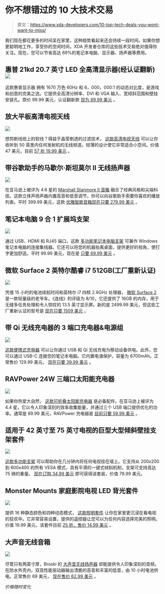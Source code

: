 # 你不想错过的 10 大技术交易

> 原文：<https://www.xda-developers.com/10-top-tech-deals-you-wont-want-to-miss/>

我们现在都花更多的时间呆在家里，这种趋势看起来还会持续一段时间。如果你想更聪明地工作，享受你的空闲时间，XDA 开发者仓库的这些技术交易绝对值得你关注。现在，您可以节省高达 69%的笔记本电脑、显示器、扬声器等费用。

## **惠普 21kd 20.7 英寸 LED 全高清显示器(经认证翻新)![](img/1e6f99affd39f760fa179611aa4756a8.png)**

这款惠普显示器 拥有 1670 万色 60Hz 和 6，000，000:1 的动态对比度，是游戏和创意的完美之选。它提供全高清分辨率、DVI 和 VGA 输入、宽倾斜范围和壁挂安装孔。原价 99.99 美元，认证翻新款 [现为 89.99 美元](https://depot.xda-developers.com/sales/hp-21kd-20-7-led-full-hd-monitor-refurbished?utm_source=xda-developers.com&utm_medium=referral&utm_campaign=hp-21kd-20-7-led-full-hd-monitor-refurbished&utm_term=scsf-404624&utm_content=a0x1P000004sVjOQAU&scsonar=1) 。

## **放大平板高清电视天线**

**![](img/072a665b2f2ba24681ea35febf31326e.png)**

想剪断线缆上的软线？得益于晶莹剔透的过滤技术， [这款高清电视天线](https://depot.xda-developers.com/sales/amplified-flat-hdtv-antenna?utm_source=xda-developers.com&utm_medium=referral&utm_campaign=amplified-flat-hdtv-antenna&utm_term=scsf-404628&utm_content=a0x1P000004sVjOQAU&scsonar=1) 可以让你收听到 50 英里内任何发射机的无线频道。轻薄的设计使它非常适合小空间。价值 47 美元，目前 [57 折 19.99 美元](https://depot.xda-developers.com/sales/amplified-flat-hdtv-antenna?utm_source=xda-developers.com&utm_medium=referral&utm_campaign=amplified-flat-hdtv-antenna&utm_term=scsf-404628&utm_content=a0x1P000004sVjOQAU&scsonar=1) 。

## **带谷歌助手的马歇尔·斯坦莫尔 II 无线扬声器**

**![](img/18d022d8f0528bbbd9c238fec18a5230.png)**

在亚马逊上被评为 4.6 星的 [Marshall Stanmore II 音箱](https://depot.xda-developers.com/sales/marshall-stanmore-ii-wireless-smart-speaker-w-google-assistant-black?utm_source=xda-developers.com&utm_medium=referral&utm_campaign=marshall-stanmore-ii-wireless-smart-speaker-w-google-assistant-black&utm_term=scsf-404666&utm_content=a0x1P000004sVjOQAU&scsonar=1) 融合了经典风格和尖端科技。这款立体声扬声器内置高音和低音调节，你可以向谷歌助手索要你喜欢的播放列表。平时 399.99 美元，这款 [优雅智能音箱现在只要 279.99 美元](https://depot.xda-developers.com/sales/marshall-stanmore-ii-wireless-smart-speaker-w-google-assistant-black?utm_source=xda-developers.com&utm_medium=referral&utm_campaign=marshall-stanmore-ii-wireless-smart-speaker-w-google-assistant-black&utm_term=scsf-404666&utm_content=a0x1P000004sVjOQAU&scsonar=1) 。

## **笔记本电脑 9 合 1 扩展坞支架**

**![](img/5a1988fee5d0d8610e0517ff6b0d60c7.png)**

通过 USB、HDMI 和 RJ45 端口，这款 [多功能笔记本电脑支架](https://depot.xda-developers.com/sales/laptop-docking-station-stand?utm_source=xda-developers.com&utm_medium=referral&utm_campaign=laptop-docking-station-stand&utm_term=scsf-404662&utm_content=a0x1P000004sVjOQAU&scsonar=1) 可兼作 Windows 笔记本电脑的连接集线器。它还可以将您的机器抬离桌面，提供更好的视角，使打字更加舒适。平时 99.99 美元，现在是 [只要 69.99 美元](https://depot.xda-developers.com/sales/laptop-docking-station-stand?utm_source=xda-developers.com&utm_medium=referral&utm_campaign=laptop-docking-station-stand&utm_term=scsf-404662&utm_content=a0x1P000004sVjOQAU&scsonar=1) 。

## **微软 Surface 2 英特尔酷睿 i7 512GB(工厂重新认证)**

**![](img/4ada1937b8dab59fd691a498246ad019.png)**

凭借 15 小时的电池续航时间和英特尔 i7 四核 2.9GHz 处理器， [微软 Surface 2](https://depot.xda-developers.com/sales/microsoft-surface-2-intel-core-i7-7820hq-x4-2-9ghz-16gb-ram-512gb-platinum-certified-refurbished?utm_source=xda-developers.com&utm_medium=referral&utm_campaign=microsoft-surface-2-intel-core-i7-7820hq-x4-2-9ghz-16gb-ram-512gb-platinum-certified-refurbished&utm_term=scsf-404635&utm_content=a0x1P000004sVjOQAU&scsonar=1) 是一款轻量级的老爷车。《连线》的评级为 8/10，它还提供了 16GB 的内存，用于无缝多任务处理和令人惊叹的 13.5 英寸显示屏。新的是 2499.99 美元，但这些工厂重新认证的型号是 [现在只要 1509 美元](https://depot.xda-developers.com/sales/microsoft-surface-2-intel-core-i7-7820hq-x4-2-9ghz-16gb-ram-512gb-platinum-certified-refurbished?utm_source=xda-developers.com&utm_medium=referral&utm_campaign=microsoft-surface-2-intel-core-i7-7820hq-x4-2-9ghz-16gb-ram-512gb-platinum-certified-refurbished&utm_term=scsf-404635&utm_content=a0x1P000004sVjOQAU&scsonar=1) 。

## **带 Qi 无线充电器的 3 端口充电器&电源组**

**![](img/00e9f0551070f5ffcb23b2c5f4c82c21.png)**

[这款便携式充电器](https://depot.xda-developers.com/sales/3-port-charger-with-wireless-charger-power-bank?utm_source=xda-developers.com&utm_medium=referral&utm_campaign=3-port-charger-with-wireless-charger-power-bank&utm_term=scsf-404636&utm_content=a0x1P000004sVjOQAU&scsonar=1) 可以让你通过 USB 和 Qi 无线充电为移动设备供电。此外，您可以通过 USB-C 连接您的笔记本电脑。它内置电涌保护，容量为 6700mAh。正常售价 129.99 美元， [现在只要 39.99 美元](https://depot.xda-developers.com/sales/3-port-charger-with-wireless-charger-power-bank?utm_source=xda-developers.com&utm_medium=referral&utm_campaign=3-port-charger-with-wireless-charger-power-bank&utm_term=scsf-404636&utm_content=a0x1P000004sVjOQAU&scsonar=1) 。

## **RAVPower 24W 三端口太阳能充电器**

**![](img/ba5ba6510bb4209c36954fc82f2b5925.png)**

如果你热爱大自然， [这款可折叠太阳能充电器](https://depot.xda-developers.com/sales/ravpower-solar-charger-24w-solar-panel-with-3-usb-ports-waterproof-foldable?utm_source=xda-developers.com&utm_medium=referral&utm_campaign=ravpower-solar-charger-24w-solar-panel-with-3-usb-ports-waterproof-foldable&utm_term=scsf-404637&utm_content=a0x1P000004sVjOQAU&scsonar=1) 是必备配件。在亚马逊上被评为 4.4 星，它以令人印象深刻的效率收集能量，并通过三个 USB 端口提供优化的功率。通常是 89.99 美元，RAVPower 充电器是 [目前只要 59.99 美元](https://depot.xda-developers.com/sales/ravpower-solar-charger-24w-solar-panel-with-3-usb-ports-waterproof-foldable?utm_source=xda-developers.com&utm_medium=referral&utm_campaign=ravpower-solar-charger-24w-solar-panel-with-3-usb-ports-waterproof-foldable&utm_term=scsf-404637&utm_content=a0x1P000004sVjOQAU&scsonar=1) 。

## **适用于 42 英寸至 75 英寸电视的巨型大型倾斜壁挂支架套件**

**![](img/6d84c3d13a3ed1ff6c3f27e1e0f5e747.png)**

[这款多功能支架](https://depot.xda-developers.com/sales/monster-large-tv-tilt-wall-mount-kit-for-42-75-tvs?utm_source=xda-developers.com&utm_medium=referral&utm_campaign=monster-large-tv-tilt-wall-mount-kit-for-42-75-tvs&utm_term=scsf-404663&utm_content=a0x1P000004sVjOQAU&scsonar=1) 可以帮助你在几分钟内将任何电视挂在墙上。它支持从 200x200 到 600x400 的所有 VESA 模式，具有平滑的一键式倾斜机制，支架可支持高达 75 磅的重量。 [现在订购 34.99 美元](https://depot.xda-developers.com/sales/monster-large-tv-tilt-wall-mount-kit-for-42-75-tvs?utm_source=xda-developers.com&utm_medium=referral&utm_campaign=monster-large-tv-tilt-wall-mount-kit-for-42-75-tvs&utm_term=scsf-404663&utm_content=a0x1P000004sVjOQAU&scsonar=1) 即可获得该套装，价值 79.99 美元。

## **Monster Mounts 家庭影院电视 LED 背光套件**

**![](img/e836ec8461cd6b873a0dbf2353701190.png)**

提供 16 种静态颜色和四种动态模式， [这款照明套件](https://depot.xda-developers.com/sales/monster-mounts-home-theater-tv-led-backlight-kit-2-strips?utm_source=xda-developers.com&utm_medium=referral&utm_campaign=monster-mounts-home-theater-tv-led-backlight-kit-2-strips&utm_term=scsf-404664&utm_content=a0x1P000004sVjOQAU&scsonar=1) 让你在家里更沉浸在看电视的狂欢中。它非常容易设置，提供的遥控器让您可以为任何内容选择完美的照明。价值 19.99 美元，该套件目前 [25 折，售价 14.99 美元](https://depot.xda-developers.com/sales/monster-mounts-home-theater-tv-led-backlight-kit-2-strips?utm_source=xda-developers.com&utm_medium=referral&utm_campaign=monster-mounts-home-theater-tv-led-backlight-kit-2-strips&utm_term=scsf-404664&utm_content=a0x1P000004sVjOQAU&scsonar=1) 。

## **大声音无线音箱**

**![](img/856c4d536125e7d932372211871e304f.png)**

尽管只有两英寸厚，Broski 的 [大声音无线扬声器](https://depot.xda-developers.com/sales/big-sound-wireless-speaker?utm_source=xda-developers.com&utm_medium=referral&utm_campaign=big-sound-wireless-speaker&utm_term=scsf-404665&utm_content=a0x1P000004sVjOQAU&scsonar=1) 却能提供令人印象深刻的音频。在防水外壳内，双高性能驱动器输出清脆的高音和丰富的低音，由 10 小时电池供电。正常售价 69 美元， [现在售价 62.99 美元](https://depot.xda-developers.com/sales/big-sound-wireless-speaker?utm_source=xda-developers.com&utm_medium=referral&utm_campaign=big-sound-wireless-speaker&utm_term=scsf-404665&utm_content=a0x1P000004sVjOQAU&scsonar=1) 。

*价格随时变化*